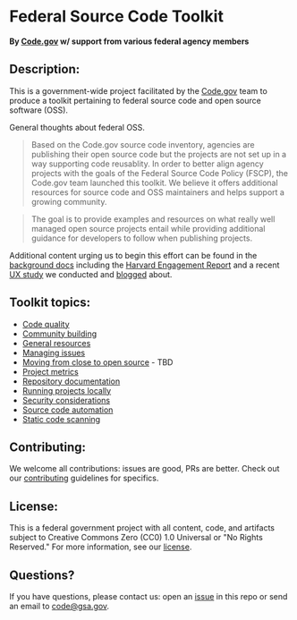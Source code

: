 # Federal Source Code Toolkit
**By [Code.gov](https://code.gov/) w/ support from various federal agency members**

## Description:
This is a government-wide project facilitated by the [Code.gov](https://code.gov/) team to produce a toolkit pertaining to federal source code and open source software (OSS).

General thoughts about federal OSS.

> Based on the Code.gov source code inventory, agencies are publishing their open source code but the projects are not set up in a way supporting code reusablity.  In order to better align agency projects with the goals of the Federal Source Code Policy (FSCP), the Code.gov team launched this toolkit. We believe it offers additional resources for source code and OSS maintainers and helps support a growing community.

> The goal is to provide examples and resources on what really well managed open source projects entail while providing additional guidance for developers to follow when publishing projects.

Additional content urging us to begin this effort can be found in the [background docs](background_docs) including the [Harvard Engagement Report](background_docs/HarvardEngagementReport.pdf) and a recent [UX study](background_docs/Always%20Improving_Making%20the%20Contribution%20to%20Repos%20Better.pdf) we conducted and [blogged](https://medium.com/codedotgov/always-improving-making-the-contribution-to-repos-better-3858db7c5511) about.

## Toolkit topics: 
- [Code quality](toolkit_docs/code_quality.md)
- [Community building](toolkit_docs/community_building.md)
- [General resources](toolkit_docs/general_resources.md)
- [Managing issues](toolkit_docs/issues.md)
- [Moving from close to open source](#) - TBD
- [Project metrics](toolkit_docs/metrics_tracking.md)
- [Repository documentation](toolkit_docs/documentation.md)
- [Running projects locally](toolkit_docs/run_locally.md)
- [Security considerations](toolkit_docs/security_considerations.md)
- [Source code automation](toolkit_docs/automation.md)
- [Static code scanning](toolkit_docs/static-code-scanning.md)

## Contributing:
We welcome all contributions: issues are good, PRs are better. Check out our [contributing](CONTRIBUTING.md) guidelines for specifics.

## License: 
This is a federal government project with all content, code, and artifacts subject to Creative Commons Zero (CC0) 1.0 Universal or "No Rights Reserved." For more information, see our [license](LICENSE.md).

## Questions?
If you have questions, please contact us: open an [issue](https://github.com/GSA/code-gov-open-source-toolkit/issues) in this repo or send an email to code@gsa.gov.
